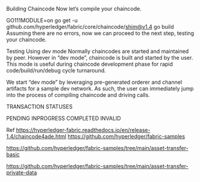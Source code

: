 Building Chaincode
Now let’s compile your chaincode.

GO111MODULE=on go get -u github.com/hyperledger/fabric/core/chaincode/shim@v1.4
go build
Assuming there are no errors, now we can proceed to the next step, testing your chaincode.



Testing Using dev mode
Normally chaincodes are started and maintained by peer. However in “dev mode”, chaincode is built and started by the user. This mode is useful during chaincode development phase for rapid code/build/run/debug cycle turnaround.

We start “dev mode” by leveraging pre-generated orderer and channel artifacts for a sample dev network. As such, the user can immediately jump into the process of compiling chaincode and driving calls.


TRANSACTION STATUSES

PENDING
INPROGRESS
COMPLETED
INVALID

Ref
https://hyperledger-fabric.readthedocs.io/en/release-1.4/chaincode4ade.html
https://github.com/hyperledger/fabric-samples

https://github.com/hyperledger/fabric-samples/tree/main/asset-transfer-basic


https://github.com/hyperledger/fabric-samples/tree/main/asset-transfer-private-data